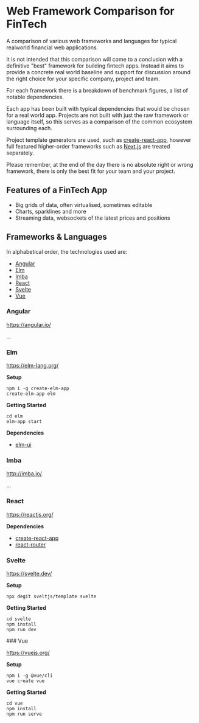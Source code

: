 # Web Framework Comparison for FinTech

A comparison of various web frameworks and languages for typical realworld financial web applications.

It is not intended that this comparison will come to a conclusion with a definitive "best" framework for building fintech apps. Instead it aims to provide a concrete real world baseline and support for discussion around the right choice for your specific company, project and team.

For each framework there is a breakdown of benchmark figures, a list of notable dependencies.

Each app has been built with typical dependencies that would be chosen for a real world app. Projects are not built with just the raw framework or language itself, so this serves as a comparison of the common ecosystem surrounding each.

Project template generators are used, such as [create-react-app](#), however full featured higher-order frameworks such as [Next.js](#) are treated separately.

Please remember, at the end of the day there is no absolute right or wrong framework, there is only the best fit for your team and your project.

## Features of a FinTech App

- Big grids of data, often virtualised, sometimes editable
- Charts, sparklines and more
- Streaming data, websockets of the latest prices and positions

## Frameworks & Languages

In alphabetical order, the technologies used are:

- [Angular](#Angular)
- [Elm](#Elm)
- [Imba](#Imba)
- [React](#React)
- [Svelte](#Svelte)
- [Vue](#Vue)

### Angular

https://angular.io/

...

### Elm

https://elm-lang.org/

**Setup**

```
npm i -g create-elm-app
create-elm-app elm
```

**Getting Started**

```
cd elm
elm-app start
```

**Dependencies**

- [elm-ui](#)

### Imba

http://imba.io/

...

### React

https://reactjs.org/

**Dependencies**

- [create-react-app](#)
- [react-router](#)

### Svelte

https://svelte.dev/

**Setup**

```
npx degit sveltjs/template svelte
```

**Getting Started**

```
cd svelte
npm install
npm run dev
```

### Vue

https://vuejs.org/

**Setup**

```
npm i -g @vue/cli
vue create vue
```

**Getting Started**

```
cd vue
npm install
npm run serve
```
